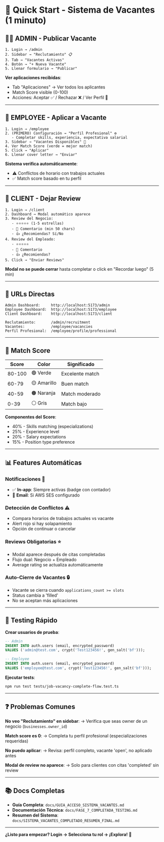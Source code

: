 # 🎯 Quick Start - Sistema de Vacantes (1 minuto)

## 👨‍💼 ADMIN - Publicar Vacante

```
1. Login → /admin
2. Sidebar → "Reclutamiento" 📋
3. Tab → "Vacantes Activas"
4. Botón → "+ Nueva Vacante"
5. Llenar formulario → "Publicar"
```

**Ver aplicaciones recibidas**:
- Tab "Aplicaciones" → Ver todos los aplicantes
- Match Score visible (0-100)
- Acciones: Aceptar ✅ / Rechazar ❌ / Ver Perfil 👤

---

## 👷 EMPLOYEE - Aplicar a Vacante

```
1. Login → /employee
2. (PRIMERO) Configuración → "Perfil Profesional" ⚙️
   - Completar skills, experiencia, expectativa salarial
3. Sidebar → "Vacantes Disponibles" 💼
4. Ver Match Score (verde = mejor match)
5. Click → "Aplicar"
6. Llenar cover letter → "Enviar"
```

**Sistema verifica automáticamente**:
- ⚠️ Conflictos de horario con trabajos actuales
- ✅ Match score basado en tu perfil

---

## 👤 CLIENT - Dejar Review

```
1. Login → /client
2. Dashboard → Modal automático aparece
3. Review del Negocio:
   - ⭐⭐⭐⭐⭐ (1-5 estrellas)
   - 💬 Comentario (min 50 chars)
   - 👍 ¿Recomiendas? Sí/No
4. Review del Empleado:
   - ⭐⭐⭐⭐⭐
   - 💬 Comentario
   - 👍 ¿Recomiendas?
5. Click → "Enviar Reviews"
```

**Modal no se puede cerrar** hasta completar o click en "Recordar luego" (5 min)

---

## 🔑 URLs Directas

```
Admin Dashboard:     http://localhost:5173/admin
Employee Dashboard:  http://localhost:5173/employee
Client Dashboard:    http://localhost:5173/client

Reclutamiento:       /admin/recruitment
Vacantes:            /employee/vacancies
Perfil Profesional:  /employee/profile/professional
```

---

## 🎯 Match Score

| Score | Color | Significado |
|-------|-------|-------------|
| 80-100 | 🟢 Verde | Excelente match |
| 60-79 | 🟡 Amarillo | Buen match |
| 40-59 | 🟠 Naranja | Match moderado |
| 0-39 | ⚪ Gris | Match bajo |

**Componentes del Score**:
- 40% - Skills matching (especializations)
- 25% - Experience level
- 20% - Salary expectations
- 15% - Position type preference

---

## 📊 Features Automáticas

### Notificaciones 🔔
- ✅ **In-app**: Siempre activas (badge con contador)
- 📧 **Email**: Si AWS SES configurado

### Detección de Conflictos ⚠️
- Compara horarios de trabajos actuales vs vacante
- Alert rojo si hay solapamiento
- Opción de continuar o cancelar

### Reviews Obligatorias ⭐
- Modal aparece después de citas completadas
- Flujo dual: Negocio + Empleado
- Average rating se actualiza automáticamente

### Auto-Cierre de Vacantes 🔒
- Vacante se cierra cuando `applications_count >= slots`
- Status cambia a 'filled'
- No se aceptan más aplicaciones

---

## 🧪 Testing Rápido

**Crear usuarios de prueba**:

```sql
-- Admin
INSERT INTO auth.users (email, encrypted_password)
VALUES ('admin@test.com', crypt('Test123456!', gen_salt('bf')));

-- Employee
INSERT INTO auth.users (email, encrypted_password)
VALUES ('employee@test.com', crypt('Test123456!', gen_salt('bf')));
```

**Ejecutar tests**:
```bash
npm run test tests/job-vacancy-complete-flow.test.ts
```

---

## ❓ Problemas Comunes

**No veo "Reclutamiento" en sidebar**:
→ Verifica que seas owner de un negocio (`businesses.owner_id`)

**Match score es 0**:
→ Completa tu perfil profesional (especializaciones requeridas)

**No puedo aplicar**:
→ Revisa: perfil completo, vacante 'open', no aplicado antes

**Modal de review no aparece**:
→ Solo para clientes con citas 'completed' sin review

---

## 📚 Docs Completas

- **Guía Completa**: `docs/GUIA_ACCESO_SISTEMA_VACANTES.md`
- **Documentación Técnica**: `docs/FASE_7_COMPLETADA_TESTING.md`
- **Resumen del Sistema**: `docs/SISTEMA_VACANTES_COMPLETADO_RESUMEN_FINAL.md`

---

**¿Listo para empezar? Login → Selecciona tu rol → ¡Explora!** 🚀
